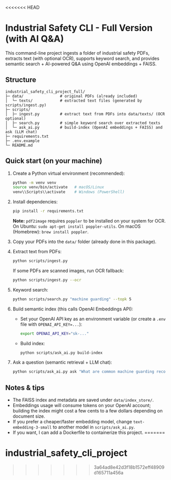 <<<<<<< HEAD
# Industrial Safety CLI - Full Version (with AI Q&A)

This command-line project ingests a folder of industrial safety PDFs, extracts text (with optional OCR), 
supports keyword search, and provides semantic search + AI-powered Q&A using OpenAI embeddings + FAISS.

## Structure
```
industrial_safety_cli_project_full/
├─ data/                # original PDFs (already included)
│  └─ texts/            # extracted text files (generated by scripts/ingest.py)
├─ scripts/
│  ├─ ingest.py         # extract text from PDFs into data/texts/ (OCR optional)
│  ├─ search.py         # simple keyword search over extracted texts
│  └─ ask_ai.py         # build-index (OpenAI embeddings + FAISS) and ask (LLM chat)
├─ requirements.txt
├─ .env.example
└─ README.md
```

## Quick start (on your machine)
1. Create a Python virtual environment (recommended):
   ```bash
   python -m venv venv
   source venv/bin/activate   # macOS/Linux
   venv\\Scripts\\activate    # Windows (PowerShell)
   ```
2. Install dependencies:
   ```bash
   pip install -r requirements.txt
   ```
   **Note:** `pdf2image` requires `poppler` to be installed on your system for OCR. 
   On Ubuntu: `sudo apt-get install poppler-utils`.
   On macOS (Homebrew): `brew install poppler`.

3. Copy your PDFs into the `data/` folder (already done in this package).

4. Extract text from PDFs:
   ```bash
   python scripts/ingest.py
   ```
   If some PDFs are scanned images, run OCR fallback:
   ```bash
   python scripts/ingest.py --ocr
   ```

5. Keyword search:
   ```bash
   python scripts/search.py "machine guarding" --topk 5
   ```

6. Build semantic index (this calls OpenAI Embeddings API):
   - Set your OpenAI API key as an environment variable (or create a `.env` file with `OPENAI_API_KEY=...`):
     ```bash
     export OPENAI_API_KEY="sk-..."
     ```
   - Build index:
     ```bash
     python scripts/ask_ai.py build-index
     ```

7. Ask a question (semantic retrieval + LLM chat):
   ```bash
   python scripts/ask_ai.py ask "What are common machine guarding recommendations?"
   ```

## Notes & tips
- The FAISS index and metadata are saved under `data/index_store/`.
- Embeddings usage will consume tokens on your OpenAI account; building the index might cost a few cents to a few dollars depending on document size.
- If you prefer a cheaper/faster embedding model, change `text-embedding-3-small` to another model in `scripts/ask_ai.py`.
- If you want, I can add a Dockerfile to containerize this project.
=======
# industrial_safety_cli_project
>>>>>>> 3a64ad8e42d3f18b1572eff48909d165711a456a
